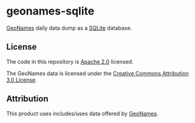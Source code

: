 # geonames-sqlite

[GeoNames](http://www.geonames.org/) daily data dump as a [SQLite](https://www.sqlite.org/) database.

## License

The code in this repository is [Apache 2.0](LICENSE) licensed.

The GeoNames data is licensed under the [Creative Commons Attribution 3.0 License](http://creativecommons.org/licenses/by/3.0/).

## Attribution

This product uses includes/uses data offered by [GeoNames](http://www.geonames.org/).
